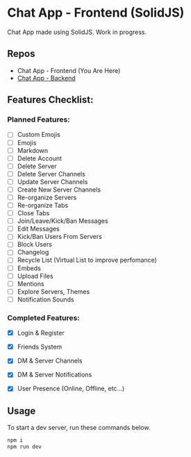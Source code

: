 # Chat App - Frontend (SolidJS)
Chat App made using SolidJS. Work in progress.

## Repos
- Chat App - Frontend (You Are Here)
- [Chat App - Backend](https://github.com/Supertigerr/chat-server)


## Features Checklist:

### Planned Features:
- [ ] Custom Emojis
- [ ] Emojis
- [ ] Markdown
- [ ] Delete Account
- [ ] Delete Server
- [ ] Delete Server Channels
- [ ] Update Server Channels
- [ ] Create New Server Channels
- [ ] Re-organize Servers
- [ ] Re-organize Tabs
- [ ] Close Tabs
- [ ] Join/Leave/Kick/Ban Messages
- [ ] Edit Messages
- [ ] Kick/Ban Users From Servers
- [ ] Block Users
- [ ] Changelog
- [ ] Recycle List (Virtual List to improve perfomance)
- [ ] Embeds
- [ ] Upload Files
- [ ] Mentions
- [ ] Explore Servers, Themes
- [ ] Notification Sounds

### Completed Features:
- [x] Login & Register
- [x] Friends System
- [x] DM & Server Channels
- [x] DM & Server Notifications
- [x] User Presence (Online, Offline, etc...)




## Usage
To start a dev server, run these commands below.
```js
npm i
npm run dev

```